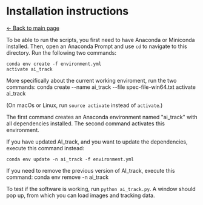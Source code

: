 ﻿# Installation instructions
[← Back to main page](INDEX.md)

To be able to run the scripts, you first need to have Anaconda or Miniconda installed. Then, open an Anaconda Prompt and use `cd` to navigate to this directory. Run the following two commands:

    conda env create -f environment.yml
    activate ai_track

More specifically about the current working enviroment, run the two commands:
    conda create --name ai_track --file spec-file-win64.txt
    activate ai_track

(On macOs or Linux, run `source activate` instead of `activate`.)

The first command creates an Anaconda environment named "ai_track" with all dependencies installed. The second command activates this environment.

If you have updated AI_track, and you want to update the dependencies, execute this command instead:

    conda env update -n ai_track -f environment.yml

If you need to remove the previous version of AI_track, execute this command:
    conda env remove -n ai_track

To test if the software is working, run `python ai_track.py`. A window should pop up, from which you can load images and tracking data.
